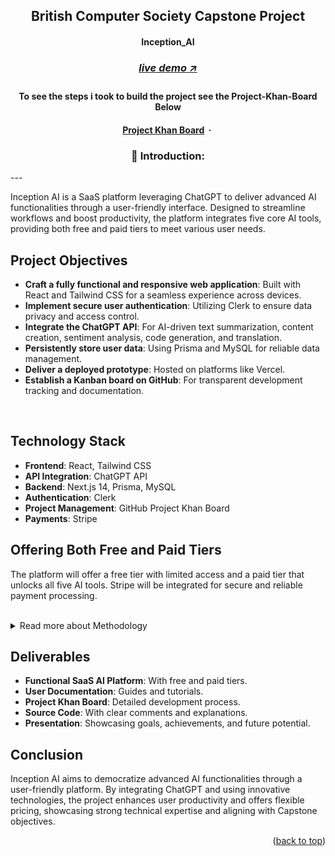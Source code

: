 <a name="readme-top"></a>

<!-- -------------------------------------------------------------------------- -->
<!-- HEADING STUFF  -->
<div>
<div align="center">
  <h2>British Computer Society Capstone Project</h2>
  <h4>Inception_AI<h4>
  <h3> 
    <a href='https://saa-s-ai-platform-with-chat-gpt-integration.vercel.app//' target='_blank'>
      <h5>live demo ↗</h5>
    </a>
  </h3>
  <p align="center">
    <h4>To see the steps i took to build the project see the Project-Khan-Board Below <h4>
    <a href="https://github.com/users/mutaremalcolm/projects/12/views/1">Project Khan Board</a>
    &nbsp;·&nbsp;
    <!-- <a href="https://github.com/yourusername/thymia-take-home/issues">Request Feature</a> -->
  </p>


<!-- -------------------------------------------------------------------------- -->

### 👋 Introduction:
</div>
---

Inception AI is a SaaS platform leveraging ChatGPT to deliver advanced AI functionalities through a user-friendly interface. Designed to streamline workflows and boost productivity, the platform integrates five core AI tools, providing both free and paid tiers to meet various user needs.

## Project Objectives

- **Craft a fully functional and responsive web application**: Built with React and Tailwind CSS for a seamless experience across devices.
- **Implement secure user authentication**: Utilizing Clerk to ensure data privacy and access control.
- **Integrate the ChatGPT API**: For AI-driven text summarization, content creation, sentiment analysis, code generation, and translation.
- **Persistently store user data**: Using Prisma and MySQL for reliable data management.
- **Deliver a deployed prototype**: Hosted on platforms like Vercel.
- **Establish a Kanban board on GitHub**: For transparent development tracking and documentation.


<br/>

## Technology Stack

- **Frontend**: React, Tailwind CSS
- **API Integration**: ChatGPT API
- **Backend**: Next.js 14, Prisma, MySQL
- **Authentication**: Clerk
- **Project Management**: GitHub Project Khan Board
- **Payments**: Stripe

## Offering Both Free and Paid Tiers

The platform will offer a free tier with limited access and a paid tier that unlocks all five AI tools. Stripe will be integrated for secure and reliable payment processing.

<br/>

<details>
  <summary>Read more about Methodology</summary>

## Methodology

An agile approach will guide the project with iterative sprints and user feedback:
- **Requirement Analysis**: Define user needs and functionalities.
- **Prototype Development**: Build a basic prototype for feedback.
- **API Integration**: Integrate ChatGPT API calls.
- **Authentication Implementation**: Secure user management with Clerk.
- **Data Persistence**: Set up Prisma and MySQL.
- **Testing and Refinement**: Thorough testing and feedback integration.
- **Deployment and Documentation**: Deploy the final prototype and prepare documentation.

</details>

## Deliverables

- **Functional SaaS AI Platform**: With free and paid tiers.
- **User Documentation**: Guides and tutorials.
- **Project Khan Board**: Detailed development process.
- **Source Code**: With clear comments and explanations.
- **Presentation**: Showcasing goals, achievements, and future potential.

## Conclusion

Inception AI aims to democratize advanced AI functionalities through a user-friendly platform. By integrating ChatGPT and using innovative technologies, the project enhances user productivity and offers flexible pricing, showcasing strong technical expertise and aligning with Capstone objectives.

</div>

<!-- -------------------------------------------------------------------------- -->
<p align="right">(<a href="#readme-top">back to top</a>)</p>


